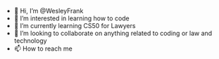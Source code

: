 - 👋 Hi, I’m @WesleyFrank
- 👀 I’m interested in learning how to code
- 🌱 I’m currently learning CS50 for Lawyers
- 💞️ I’m looking to collaborate on anything related to coding or law and technology
- 📫 How to reach me 

<!---
WesleyFrank/WesleyFrank is a ✨ special ✨ repository because its `README.md` (this file) appears on your GitHub profile.
You can click the Preview link to take a look at your changes.
--->
